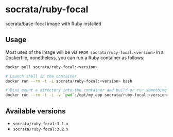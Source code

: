 socrata/ruby-focal
===================

socrata/base-focal image with Ruby installed

## Usage

Most uses of the image will be via `FROM socrata/ruby-focal:<version>` in a Dockerfile, nonetheless, you can run a Ruby container as follows:

```bash
docker pull socrata/ruby-focal:<version>

# Launch shell in the container
docker run --rm -t -i socrata/ruby-focal:<version> bash

# Bind mount a directory into the container and build or run something
docker run --rm -t -i -v `pwd`:/opt/my_app socrata/ruby-focal:<version> ruby my_app.rb
```

## Available versions

- `socrata/ruby-focal:3.1.x`
- `socrata/ruby-focal:3.2.x`
